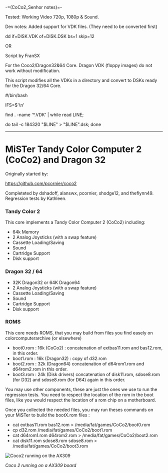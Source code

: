 -=(CoCo2_Senhor notes)=-

Tested: Working Video 720p, 1080p & Sound.

Dev notes: Added support for VDK files. (They need to be converted first)

dd if=DISK.VDK of=DISK.DSK bs=1 skip=12

OR

Script by FranSX

For the Coco2/Dragon32&64 Core. Dragon VDK (floppy images) do not work without modification. 

This script modifies all the VDKs in a directory and convert to DSKs ready for the Dragon 32/64 Core.

#/bin/bash

IFS=$'\n'

find . -name '*.VDK' | while read LINE;

do
        tail -c 184320 "$LINE" > "$LINE".dsk;
done

___
# MiSTer Tandy Color Computer 2 (CoCo2)  and Dragon 32

Originally started by:

https://github.com/pcornier/coco2

Completeted by dshadoff, alanswx,  pcornier, shodge12, and theflynn49.
Regression tests by Kathleen.

### Tandy Color 2

This core implements a Tandy Color Computer 2 (CoCo2) including:
 * 64k Memory
 * 2 Analog Joysticks (with a swap feature)
 * Cassette Loading/Saving
 * Sound
 * Cartridge Support
 * Disk support

### Dragon 32 / 64

 * 32K Dragon32 or 64K Dragon64
 * 2 Analog Joysticks (with a swap feature)
 * Cassette Loading/Saving
 * Sound
 * Cartridge Support
 * Disk support

### ROMS

This core needs ROMS, that you may build from files you find easely on colorcomputerarchive (or elsewhere)

 * boot0.rom : 16k (CoCo2) : concatenation of extbas11.rom and bas12.rom, in this order.
 * boot1.rom : 16k (Dragon32) : copy of d32.rom
 * boot2.rom : 32k (Dragon64) concatenation of d64rom1.rom and d64rom2.rom in this order.
 * boot3.rom : 24k (Disk drivers) concatenation of disk11.rom, sdose8.rom (for D32) and sdose8.rom (for D64) again in this order.

You may use other components, these are just the ones we use to run the regression tests. You need to respect the location of the rom in the boot files, like you would respect the location of a rom chip on a motherboard.

Once you collected the needed files, you may run theses commands on your MiSTer to build the bootX.rom files :

 * cat extbas11.rom bas12.rom > /media/fat/games/CoCo2/boot0.rom
 * cp d32.rom  /media/fat/games/CoCo2/boot1.rom 
 * cat d64rom1.rom d64rom2.rom > /media/fat/games/CoCo2/boot2.rom
 * cat disk11.rom sdose8.rom sdose8.rom > /media/fat/games/CoCo2/boot3.rom

![Coco2 running on the AX309](photo.jpg)

*Coco 2 running on a AX309 board*
